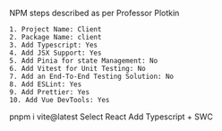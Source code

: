 NPM steps described as per Professor Plotkin

```
1. Project Name: Client
2. Package Name: client
3. Add Typescript: Yes
4. Add JSX Support: Yes
5. Add Pinia for state Management: No
6. Add Vitest for Unit Testing: No
7. Add an End-To-End Testing Solution: No
8. Add ESLint: Yes
9. Add Prettier: Yes
10. Add Vue DevTools: Yes
```

pnpm i vite@latest
    Select React
    Add Typescript + SWC
    